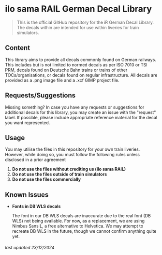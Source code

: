 # ilo sama RAIL German Decal Library
> This is the official GitHub repository for the iR German Decal Library. The decals within are intended for use within liveries for train simulators.

## Content
This library aims to provide all decals commonly found on German railways. This includes but is not limited to normed decals as per ISO 7010 or TSI PRM, decals found on Deutsche Bahn trains or trains of other TOCs/organisations, or decals found on regular infrastructure.
All decals are provided as a .png image file and a .xcf GIMP project file.

## Requests/Suggestions
Missing something? In case you have any requests or suggestions for additional decals for this library, you may create an issue with the "request" label. If possible, please include appropriate reference material for the decal you want represented.

## Usage
You may utilise the files in this repository for your own train liveries. However, while doing so, you must follow the following rules unless disclosed in a prior agreement
1. **Do not use the files without crediting us (ilo sama RAIL)**
2. **Do not use the files outside of train simulators**
3. **Do not use the files commercially**

## Known Issues
- **Fonts in DB WLS decals**

  The font in our DB WLS decals are inaccurate due to the real font (DB WLS) not being available. For now, as a replacement, we are using Nimbus Sans L, a free alternative to Helvetica. We may attempt to recreate DB WLS in the future, though we cannot confirm anything quite yet.

###### last updated 23/12/2024
